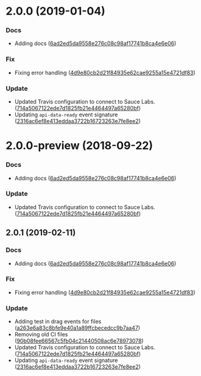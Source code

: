 <a name="2.0.0"></a>
# 2.0.0 (2019-01-04)


### Docs

* Adding docs ([6ad2ed5da9558e276c08c98af17741b8ca4e6e06](https://github.com/advanced-rest-client/arc-file-drop-mixin/commit/6ad2ed5da9558e276c08c98af17741b8ca4e6e06))

### Fix

* Fixing error handling ([4d9e80cb2d21f84935e62cae9255a15e4721df83](https://github.com/advanced-rest-client/arc-file-drop-mixin/commit/4d9e80cb2d21f84935e62cae9255a15e4721df83))

### Update

* Updated Travis configuration to connect to Sauce Labs. ([714a5067122ede7d1825fb21e4464497a65280bf](https://github.com/advanced-rest-client/arc-file-drop-mixin/commit/714a5067122ede7d1825fb21e4464497a65280bf))
* Updating `api-data-ready` event signature ([2316ac6ef8e413eddaa3722b16723263e7fe8ee2](https://github.com/advanced-rest-client/arc-file-drop-mixin/commit/2316ac6ef8e413eddaa3722b16723263e7fe8ee2))



<a name="2.0.0-preview"></a>
# 2.0.0-preview (2018-09-22)


### Docs

* Adding docs ([6ad2ed5da9558e276c08c98af17741b8ca4e6e06](https://github.com/advanced-rest-client/arc-file-drop-mixin/commit/6ad2ed5da9558e276c08c98af17741b8ca4e6e06))

### Update

* Updated Travis configuration to connect to Sauce Labs. ([714a5067122ede7d1825fb21e4464497a65280bf](https://github.com/advanced-rest-client/arc-file-drop-mixin/commit/714a5067122ede7d1825fb21e4464497a65280bf))



## 2.0.1 (2019-02-11)


### Docs

* Adding docs ([6ad2ed5da9558e276c08c98af17741b8ca4e6e06](https://github.com/advanced-rest-client/arc-file-drop-mixin/commit/6ad2ed5da9558e276c08c98af17741b8ca4e6e06))

### Fix

* Fixing error handling ([4d9e80cb2d21f84935e62cae9255a15e4721df83](https://github.com/advanced-rest-client/arc-file-drop-mixin/commit/4d9e80cb2d21f84935e62cae9255a15e4721df83))

### Update

* Adding test in drag events for files ([a263e6a83c8bfe9e40a1a89ffcbecedcc9b7aa47](https://github.com/advanced-rest-client/arc-file-drop-mixin/commit/a263e6a83c8bfe9e40a1a89ffcbecedcc9b7aa47))
* Removing old CI files ([90b08fee66567c5fb04c21440508ac6e78973078](https://github.com/advanced-rest-client/arc-file-drop-mixin/commit/90b08fee66567c5fb04c21440508ac6e78973078))
* Updated Travis configuration to connect to Sauce Labs. ([714a5067122ede7d1825fb21e4464497a65280bf](https://github.com/advanced-rest-client/arc-file-drop-mixin/commit/714a5067122ede7d1825fb21e4464497a65280bf))
* Updating `api-data-ready` event signature ([2316ac6ef8e413eddaa3722b16723263e7fe8ee2](https://github.com/advanced-rest-client/arc-file-drop-mixin/commit/2316ac6ef8e413eddaa3722b16723263e7fe8ee2))



